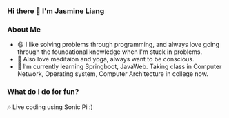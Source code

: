 ### Hi there 👋 I'm Jasmine Liang
### About Me
- 😃 I like solving problems through programming, and always love going through the foundational knowledge when I'm stuck in problems.   
- 🧘 Also love meditaion and yoga, always want to be conscious.
- 🌱 I’m currently learning Springboot, JavaWeb. Taking class in Computer Network, Operating system, Computer Architecture in college now.

### What do I do for fun?
🎶 Live coding using Sonic Pi :)
